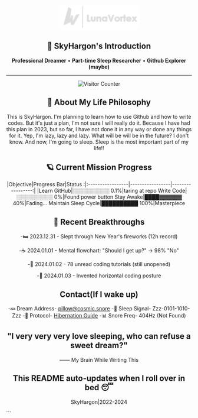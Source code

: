 <div align="center">
  <img src="assets/LH01.png" width="220" alt="LunaVortex">
  
  ## 🌌 SkyHargon's Introduction
  
  **Professional Dreamer** • **Part-time Sleep Researcher** • **Github Explorer (maybe)**
</div>

---

<div align="center">
<img src="https://visitor-badge.laobi.icu/badge?page_id=SkyHargon.SkyHargon" alt="Visitor Counter">

## 🛌 About My Life Philosophy

This is SkyHargon. I'm planning to learn how to use Github and how to write codes. 
But it's just a plan, I'm not sure I will really do it. Because I have had this plan in 2023, 
but so far, I have not done it in any way or done any things for it. 
Yep, I'm lazy, lazy and lazy. What will be will be in the future? I don't know. 
And now, I'm going to sleep. Sleep is the most important part of my life!!

## 🪐 Current Mission Progress

|Objective|Progress Bar|Status
:|:-----------------|-----------------|-----------------:|
|Learn GitHub|░░░░░░░░░░ 0.1%|taring at repo
Write Code|░░░░░░░░░░ 0%|Found power button
Stay Awake|████▓▓▓▓▓▓ 40%|Fading...
Maintain Sleep Cycle|██████████ 100%|Masterpiece

## 🌙 Recent Breakthroughs

-🛏️ 2023.12.31  -  Slept through New Year's fireworks (12h record)

-☕ 2024.01.01  -  Mental flowchart: "Should I get up?" → 98% "No"

-📱 2024.01.02  -  78 unread coding tutorials (still unopened)

-🥱 2024.01.03  -  Invented horizontal coding posture

## Contact(If I wake up)

-💤 Dream Address-  pillow@cosmic.snore
-📶 Sleep Signal-  Zzz-0101-1010-Zzz
-📜 Protocol-   [Hibernation Guide](https://en.wikipedia.org/wiki/Hibernation)
-📊 Snore Freq-  404Hz (Not Found)

## "I very very very love sleeping, who can refuse a sweet dream?"
 —— My Brain While Writing This

## This README auto-updates when I roll over in bed 😴
SkyHargon|2022-2024
</div> ```




